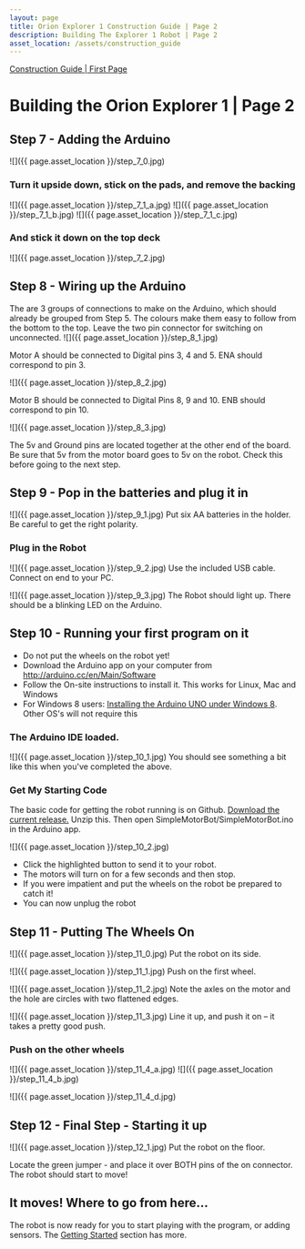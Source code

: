 ```yaml
---
layout: page
title: Orion Explorer 1 Construction Guide | Page 2
description: Building The Explorer 1 Robot | Page 2
asset_location: /assets/construction_guide
---
```

<a href="construction_guide.html">Construction Guide | First Page</a>

# Building the Orion Explorer 1 | Page 2

## Step 7 - Adding the Arduino
![]({{ page.asset_location }}/step_7_0.jpg)

### Turn it upside down, stick on the pads, and remove the backing
![]({{ page.asset_location }}/step_7_1_a.jpg)
![]({{ page.asset_location }}/step_7_1_b.jpg)
![]({{ page.asset_location }}/step_7_1_c.jpg)

### And stick it down on the top deck
![]({{ page.asset_location }}/step_7_2.jpg)

## Step 8 - Wiring up the Arduino
The are 3 groups of connections to make on the Arduino, which should already be grouped from Step 5.
The colours make them easy to follow from the bottom to the top. Leave the two pin connector for
switching on unconnected.
![]({{ page.asset_location }}/step_8_1.jpg)

Motor A should be connected to Digital pins 3, 4 and 5. ENA should correspond to pin 3.

![]({{ page.asset_location }}/step_8_2.jpg)

Motor B should be connected to Digital Pins 8, 9 and 10. ENB should correspond to pin 10.

![]({{ page.asset_location }}/step_8_3.jpg)

The 5v and Ground pins are located together at the other end of the board. Be sure that 5v from the motor board goes
to 5v on the robot. Check this before going to the next step.

## Step 9 - Pop in the batteries and plug it in
![]({{ page.asset_location }}/step_9_1.jpg)
Put six AA batteries in the holder. Be careful to get the right polarity.

### Plug in the Robot
![]({{ page.asset_location }}/step_9_2.jpg)
Use the included USB cable. Connect on end to your PC.

![]({{ page.asset_location }}/step_9_3.jpg)
The Robot should light up. There should be a blinking LED on the Arduino.

## Step 10 - Running your first program on it

* Do not put the wheels on the robot yet!
* Download the Arduino app on your computer from
  <a href="http://arduino.cc/en/Main/Software">http://arduino.cc/en/Main/Software</a>
* Follow the On-site instructions to install it. This works for Linux, Mac and Windows
* For Windows 8 users: <a href="http://www.youtube.com/watch?v=CdE72XUYC7k">Installing the Arduino
UNO under Windows 8</a>. Other OS's will not require this

### The Arduino IDE loaded.

![]({{ page.asset_location }}/step_10_1.jpg)
You should see something a bit like this when you've completed the above.

### Get My Starting Code

The basic code for getting the robot running is on Github.
<a href="http://github.com/dannystaple/OrionExplorerOneBasic/archive/june_2013.zip">Download the current release.</a>
Unzip this. Then open SimpleMotorBot/SimpleMotorBot.ino in the Arduino app.

![]({{ page.asset_location }}/step_10_2.jpg)
* Click the highlighted button to send it to your robot.
* The motors will turn on for a few seconds and then stop.
* If you were impatient and put the wheels on the robot be prepared to catch it!
* You can now unplug the robot


## Step 11 - Putting The Wheels On
![]({{ page.asset_location }}/step_11_0.jpg)
Put the robot on its side.

![]({{ page.asset_location }}/step_11_1.jpg)
Push on the first wheel.

![]({{ page.asset_location }}/step_11_2.jpg)
Note the axles on the motor and the hole are circles with two flattened edges.

![]({{ page.asset_location }}/step_11_3.jpg)
Line it up, and push it on – it takes a pretty good push.

### Push on the other wheels
![]({{ page.asset_location }}/step_11_4_a.jpg)
![]({{ page.asset_location }}/step_11_4_b.jpg)

![]({{ page.asset_location }}/step_11_4_d.jpg)

## Step 12 - Final Step - Starting it up

![]({{ page.asset_location }}/step_12_1.jpg)
Put the robot on the floor.

Locate the green jumper - and place it over BOTH pins of the on connector.
The robot should start to move!


## It moves! Where to go from here...
The robot is now ready for you to start playing with the program, or adding sensors.
The <a href="http://orionrobots.co.uk/Getting_Started">Getting Started</a> section has more.